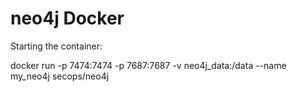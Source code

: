 # neo4j Docker

Starting the container:

docker run -p 7474:7474 -p 7687:7687 -v neo4j_data:/data --name my_neo4j secops/neo4j
